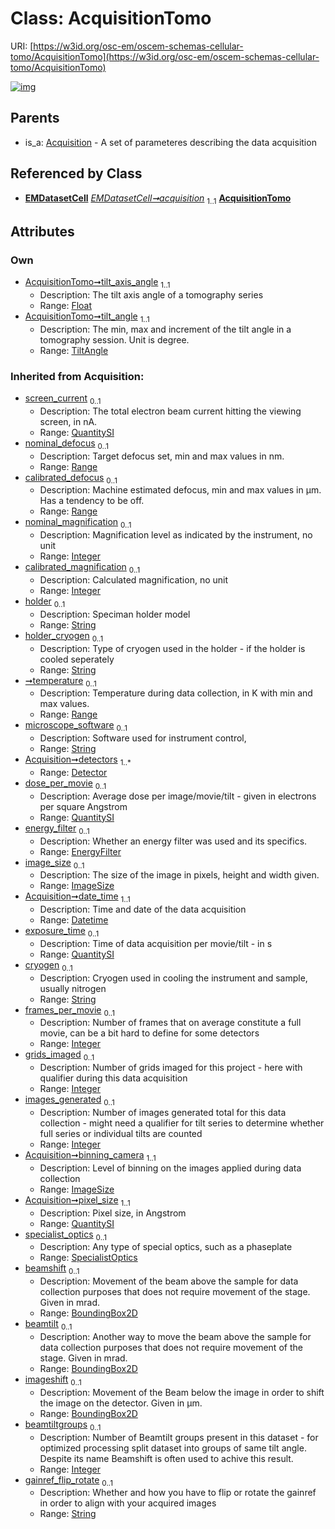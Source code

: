 
# Class: AcquisitionTomo



URI: [https://w3id.org/osc-em/oscem-schemas-cellular-tomo/AcquisitionTomo](https://w3id.org/osc-em/oscem-schemas-cellular-tomo/AcquisitionTomo)


[![img](https://yuml.me/diagram/nofunky;dir:TB/class/[TiltAngle],[SpecialistOptics],[Range],[QuantitySI],[ImageSize],[EnergyFilter],[EMDatasetCell],[Detector],[BoundingBox2D],[TiltAngle]<tilt_angle%201..1-++[AcquisitionTomo&#124;tilt_axis_angle:float;nominal_magnification(i):integer%20%3F;calibrated_magnification(i):integer%20%3F;holder(i):string%20%3F;holder_cryogen(i):string%20%3F;microscope_software(i):string%20%3F;date_time(i):datetime;cryogen(i):string%20%3F;frames_per_movie(i):integer%20%3F;grids_imaged(i):integer%20%3F;images_generated(i):integer%20%3F;beamtiltgroups(i):integer%20%3F;gainref_flip_rotate(i):string%20%3F],[EMDatasetCell]++-%20acquisition%201..1>[AcquisitionTomo],[Acquisition]^-[AcquisitionTomo],[Acquisition])](https://yuml.me/diagram/nofunky;dir:TB/class/[TiltAngle],[SpecialistOptics],[Range],[QuantitySI],[ImageSize],[EnergyFilter],[EMDatasetCell],[Detector],[BoundingBox2D],[TiltAngle]<tilt_angle%201..1-++[AcquisitionTomo&#124;tilt_axis_angle:float;nominal_magnification(i):integer%20%3F;calibrated_magnification(i):integer%20%3F;holder(i):string%20%3F;holder_cryogen(i):string%20%3F;microscope_software(i):string%20%3F;date_time(i):datetime;cryogen(i):string%20%3F;frames_per_movie(i):integer%20%3F;grids_imaged(i):integer%20%3F;images_generated(i):integer%20%3F;beamtiltgroups(i):integer%20%3F;gainref_flip_rotate(i):string%20%3F],[EMDatasetCell]++-%20acquisition%201..1>[AcquisitionTomo],[Acquisition]^-[AcquisitionTomo],[Acquisition])

## Parents

 *  is_a: [Acquisition](Acquisition.md) - A set of parameteres describing the data acquisition

## Referenced by Class

 *  **[EMDatasetCell](EMDatasetCell.md)** *[EMDatasetCell➞acquisition](EMDatasetCell_acquisition.md)*  <sub>1..1</sub>  **[AcquisitionTomo](AcquisitionTomo.md)**

## Attributes


### Own

 * [AcquisitionTomo➞tilt_axis_angle](AcquisitionTomo_tilt_axis_angle.md)  <sub>1..1</sub>
     * Description: The tilt axis angle of a tomography series
     * Range: [Float](types/Float.md)
 * [AcquisitionTomo➞tilt_angle](AcquisitionTomo_tilt_angle.md)  <sub>1..1</sub>
     * Description: The min, max and increment of the tilt angle in a tomography session. Unit is degree.
     * Range: [TiltAngle](TiltAngle.md)

### Inherited from Acquisition:

 * [screen_current](screen_current.md)  <sub>0..1</sub>
     * Description: The total electron beam current hitting the viewing screen, in nA.
     * Range: [QuantitySI](QuantitySI.md)
 * [nominal_defocus](nominal_defocus.md)  <sub>0..1</sub>
     * Description: Target defocus set, min and max values in nm.
     * Range: [Range](Range.md)
 * [calibrated_defocus](calibrated_defocus.md)  <sub>0..1</sub>
     * Description: Machine estimated defocus, min and max values in µm. Has a tendency to be off.
     * Range: [Range](Range.md)
 * [nominal_magnification](nominal_magnification.md)  <sub>0..1</sub>
     * Description: Magnification level as indicated by the instrument, no unit
     * Range: [Integer](types/Integer.md)
 * [calibrated_magnification](calibrated_magnification.md)  <sub>0..1</sub>
     * Description: Calculated magnification, no unit
     * Range: [Integer](types/Integer.md)
 * [holder](holder.md)  <sub>0..1</sub>
     * Description: Speciman holder model
     * Range: [String](types/String.md)
 * [holder_cryogen](holder_cryogen.md)  <sub>0..1</sub>
     * Description: Type of cryogen used in the holder - if the holder is cooled seperately
     * Range: [String](types/String.md)
 * [➞temperature](temperature_range.md)  <sub>0..1</sub>
     * Description: Temperature during data collection, in K with min and max values.
     * Range: [Range](Range.md)
 * [microscope_software](microscope_software.md)  <sub>0..1</sub>
     * Description: Software used for instrument control,
     * Range: [String](types/String.md)
 * [Acquisition➞detectors](Acquisition_detectors.md)  <sub>1..\*</sub>
     * Range: [Detector](Detector.md)
 * [dose_per_movie](dose_per_movie.md)  <sub>0..1</sub>
     * Description: Average dose per image/movie/tilt - given in electrons per square Angstrom
     * Range: [QuantitySI](QuantitySI.md)
 * [energy_filter](energy_filter.md)  <sub>0..1</sub>
     * Description: Whether an energy filter was used and its specifics.
     * Range: [EnergyFilter](EnergyFilter.md)
 * [image_size](image_size.md)  <sub>0..1</sub>
     * Description: The size of the image in pixels, height and width given.
     * Range: [ImageSize](ImageSize.md)
 * [Acquisition➞date_time](Acquisition_date_time.md)  <sub>1..1</sub>
     * Description: Time and date of the data acquisition
     * Range: [Datetime](types/Datetime.md)
 * [exposure_time](exposure_time.md)  <sub>0..1</sub>
     * Description: Time of data acquisition per movie/tilt - in s
     * Range: [QuantitySI](QuantitySI.md)
 * [cryogen](cryogen.md)  <sub>0..1</sub>
     * Description: Cryogen used in cooling the instrument and sample, usually nitrogen
     * Range: [String](types/String.md)
 * [frames_per_movie](frames_per_movie.md)  <sub>0..1</sub>
     * Description: Number of frames that on average constitute a full movie, can be a bit hard to define for some detectors
     * Range: [Integer](types/Integer.md)
 * [grids_imaged](grids_imaged.md)  <sub>0..1</sub>
     * Description: Number of grids imaged for this project - here with qualifier during this data acquisition
     * Range: [Integer](types/Integer.md)
 * [images_generated](images_generated.md)  <sub>0..1</sub>
     * Description: Number of images generated total for this data collection - might need a qualifier for tilt series to determine whether full series or individual tilts are counted
     * Range: [Integer](types/Integer.md)
 * [Acquisition➞binning_camera](Acquisition_binning_camera.md)  <sub>1..1</sub>
     * Description: Level of binning on the images applied during data collection
     * Range: [ImageSize](ImageSize.md)
 * [Acquisition➞pixel_size](Acquisition_pixel_size.md)  <sub>1..1</sub>
     * Description: Pixel size, in Angstrom
     * Range: [QuantitySI](QuantitySI.md)
 * [specialist_optics](specialist_optics.md)  <sub>0..1</sub>
     * Description: Any type of special optics, such as a phaseplate
     * Range: [SpecialistOptics](SpecialistOptics.md)
 * [beamshift](beamshift.md)  <sub>0..1</sub>
     * Description: Movement of the beam above the sample for data collection purposes that does not require movement of the stage. Given in mrad.
     * Range: [BoundingBox2D](BoundingBox2D.md)
 * [beamtilt](beamtilt.md)  <sub>0..1</sub>
     * Description: Another way to move the beam above the sample for data collection purposes that does not require movement of the stage. Given in mrad.
     * Range: [BoundingBox2D](BoundingBox2D.md)
 * [imageshift](imageshift.md)  <sub>0..1</sub>
     * Description: Movement of the Beam below the image in order to shift the image on the detector. Given in µm.
     * Range: [BoundingBox2D](BoundingBox2D.md)
 * [beamtiltgroups](beamtiltgroups.md)  <sub>0..1</sub>
     * Description: Number of Beamtilt groups present in this dataset - for optimized processing split dataset into groups of same tilt angle. Despite its name Beamshift is often used to achive this result.
     * Range: [Integer](types/Integer.md)
 * [gainref_flip_rotate](gainref_flip_rotate.md)  <sub>0..1</sub>
     * Description: Whether and how you have to flip or rotate the gainref in order to align with your acquired images
     * Range: [String](types/String.md)
